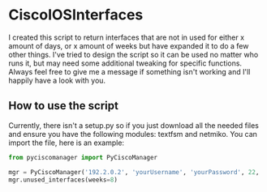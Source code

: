 # CiscoIOSInterfaces
I created this script to return interfaces that are not in used for either x amount of days, or x amount of weeks but have expanded it to do a few other things. I've tried to design the script so it can be used no matter who runs it, but may need some additional tweaking for specific functions. Always feel free to give me a message if something isn't working and I'll happily have a look with you.

## How to use the script

Currently, there isn't a setup.py so if you just download all the needed files and ensure you have the following modules: textfsm and netmiko. You can import the file, here is an example:

```py
from pyciscomanager import PyCiscoManager

mgr = PyCiscoManager('192.2.0.2', 'yourUsername', 'yourPassword', 22, 'yourSecret')
mgr.unused_interfaces(weeks=8)
```

